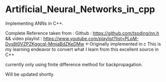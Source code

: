 # Artificial_Neural_Networks_in_cpp
Implementing ANNs in C++.

Complete Reference taken from : 
Github : https://github.com/tsoding/nn.h  && video playlist : https://www.youtube.com/playlist?list=PLpM-Dvs8t0VZPZKggcql-MmjaBdZKeDMw <-Originally implemented in c
This is my learning endeavor to convert what I learn from this excellent source in C++

currently only using finite difference method for backpropagation. 

Will be updated shortly.
